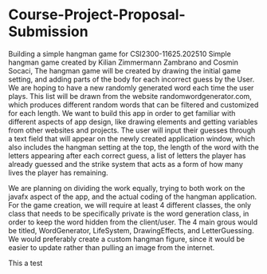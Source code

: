 # Course-Project-Proposal-Submission
Building a simple hangman game for CSI2300-11625.202510
Simple hangman game created by Kilian Zimmermann Zambrano and Cosmin Socaci, 
The hangman game will be created by drawing the initial game setting, and adding parts of the body for each incorrect guess by the User. We are hoping to have a new randomly generated word each time the user plays. This list will be drawn from the website randomwordgenerator.com, which produces different random words that can be filtered and customized for each length. We want to build this app in order to get familiar with different aspects of app design, like drawing elements and getting variables from other websites and projects. The user will input their guesses through a text field that will appear on the newly created application window, which also includes the hangman setting at the top, the length of the word with the letters appearing after each correct guess, a list of letters the player has already guessed and the strike system that acts as a form of how many lives the player has remaining. 

We are planning on dividing the work equally, trying to both work on the javafx aspect of the app, and the actual coding of the hangman application. For the game creation, we will require at least 4 different classes, the only class that needs to be specifically private is the word generation class, in order to keep the word hidden from the client/user. The 4 main grous would be titled, WordGenerator, LifeSystem, DrawingEffects, and LetterGuessing. We would preferably create a custom hangman figure, since it would be easier to update rather than pulling an image from the internet.


This a  test
